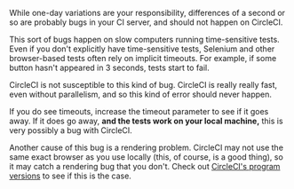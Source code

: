 <!--

title: Time-based results are a few seconds off
last_updated: Feb 3, 2013

-->

While one-day variations are your responsibility, differences of a second or so are probably bugs in your CI server, and should not happen on CircleCI.

This sort of bugs happen on slow computers running time-sensitive tests.
Even if you don't explicitly have time-sensitive tests, Selenium and other browser-based tests often rely on implicit timeouts.
For example, if some button hasn't appeared in 3 seconds, tests start to fail.

CircleCI is not susceptible to this kind of bug.
CircleCI is really really fast, even without parallelism, and so this kind of error should never happen.

If you do see timeouts, increase the timeout parameter to see if it goes away.
If it does go away, **and the tests work on your local machine,**
this is very possibly a bug with CircleCI.

Another cause of this bug is a rendering problem.
CircleCI may not use the same exact browser as you use locally (this, of course, is a good thing), so it may catch a rendering bug that you don't.
Check out [CircleCI's program versions](/docs/environment#browsers)
to see if this is the case.
